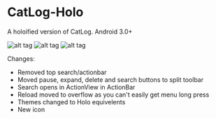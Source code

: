 CatLog-Holo
===========

A holoified version of CatLog. Android 3.0+

![alt tag](http://i.imgur.com/NLCh4aYl.png)
![alt tag](http://i.imgur.com/1qHFDcil.png)
![alt tag](http://i.imgur.com/QQ8xn5rl.png)

Changes:
- Removed top search/actionbar
- Moved pause, expand, delete and search buttons to split toolbar
- Search opens in ActionView in ActionBar
- Reload moved to overflow as you can't easily get menu long press
- Themes changed to Holo equivelents
- New icon
